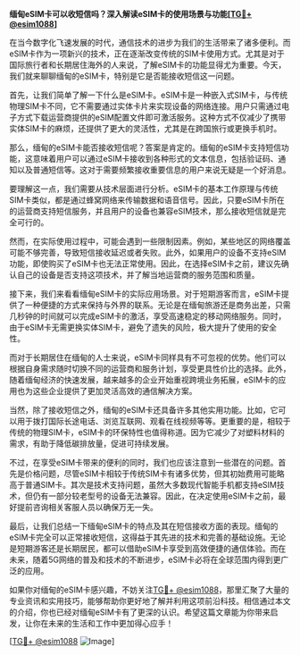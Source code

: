 **缅甸eSIM卡可以收短信吗？深入解读eSIM卡的使用场景与功能[[TG💪+ @esim1088](https://t.me/s/esim1088)]**

在当今数字化飞速发展的时代，通信技术的进步为我们的生活带来了诸多便利。而eSIM卡作为一项新兴的技术，正在逐渐改变传统的SIM卡使用方式。尤其是对于国际旅行者和长期居住海外的人来说，了解eSIM卡的功能显得尤为重要。今天，我们就来聊聊缅甸的eSIM卡，特别是它是否能接收短信这一问题。

首先，让我们简单了解一下什么是eSIM卡。eSIM卡是一种嵌入式SIM卡，与传统物理SIM卡不同，它不需要通过实体卡片来实现设备的网络连接。用户只需通过电子方式下载运营商提供的eSIM配置文件即可激活服务。这种方式不仅减少了携带实体SIM卡的麻烦，还提供了更大的灵活性，尤其是在跨国旅行或更换手机时。

那么，缅甸的eSIM卡能否接收短信呢？答案是肯定的。缅甸的eSIM卡支持短信功能，这意味着用户可以通过eSIM卡接收到各种形式的文本信息，包括验证码、通知以及普通短信等。这对于需要频繁接收重要信息的用户来说无疑是一个好消息。

要理解这一点，我们需要从技术层面进行分析。eSIM卡的基本工作原理与传统SIM卡类似，都是通过蜂窝网络来传输数据和语音信号。因此，只要eSIM卡所在的运营商支持短信服务，并且用户的设备也兼容eSIM技术，那么接收短信就是完全可行的。

然而，在实际使用过程中，可能会遇到一些限制因素。例如，某些地区的网络覆盖可能不够完善，导致短信接收延迟或者失败。此外，如果用户的设备不支持eSIM功能，即使购买了eSIM卡也无法正常使用。因此，在选择eSIM卡之前，建议先确认自己的设备是否支持这项技术，并了解当地运营商的服务范围和质量。

接下来，我们来看看缅甸eSIM卡的实际应用场景。对于短期游客而言，eSIM卡提供了一种便捷的方式来保持与外界的联系。无论是在缅甸旅游还是商务出差，只需几秒钟的时间就可以完成eSIM卡的激活，享受高速稳定的移动网络服务。同时，由于eSIM卡无需更换实体SIM卡，避免了遗失的风险，极大提升了使用的安全性。

而对于长期居住在缅甸的人士来说，eSIM卡同样具有不可忽视的优势。他们可以根据自身需求随时切换不同的运营商和服务计划，享受更具性价比的选择。此外，随着缅甸经济的快速发展，越来越多的企业开始重视跨境业务拓展，eSIM卡的应用也为这些企业提供了更加灵活高效的通信解决方案。

当然，除了接收短信之外，缅甸的eSIM卡还具备许多其他实用功能。比如，它可以用于拨打国际长途电话、浏览互联网、观看在线视频等等。更重要的是，相较于传统的物理SIM卡，eSIM卡的环保特性也值得称道。因为它减少了对塑料材料的需求，有助于降低碳排放量，促进可持续发展。

不过，在享受eSIM卡带来的便利的同时，我们也应该注意到一些潜在的问题。首先是价格问题，尽管eSIM卡相较于传统SIM卡有诸多优势，但其初始费用可能略高于普通SIM卡。其次是技术支持问题，虽然大多数现代智能手机都支持eSIM技术，但仍有一部分较老型号的设备无法兼容。因此，在决定使用eSIM卡之前，最好提前咨询相关客服人员以确保万无一失。

最后，让我们总结一下缅甸eSIM卡的特点及其在短信接收方面的表现。缅甸的eSIM卡完全可以正常接收短信，这得益于其先进的技术和完善的基础设施。无论是短期游客还是长期居民，都可以借助eSIM卡享受到高效便捷的通信体验。而在未来，随着5G网络的普及和技术的不断进步，eSIM卡必将在全球范围内得到更广泛的应用。

如果你对缅甸的eSIM卡感兴趣，不妨关注[TG💪+ @esim1088](https://t.me/s/esim1088)，那里汇聚了大量的专业资讯和实用技巧，能够帮助你更好地了解并利用这项前沿科技。相信通过本文的介绍，你也已经对缅甸eSIM卡有了更深的认识。希望这篇文章能为你带来启发，让你在未来的生活和工作中更加得心应手！

[[TG💪+ @esim1088](https://t.me/s/esim1088) ![Image](https://i.postimg.cc/4NQfJmqS/Snipaste-2025-05-13-00-14-12.png)]